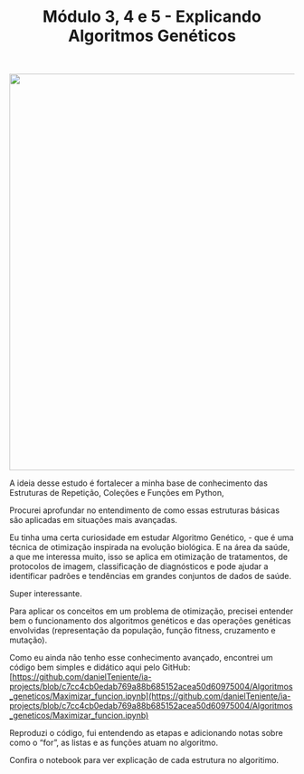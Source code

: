<h1 align="center"> Módulo 3, 4 e 5 - Explicando Algoritmos Genéticos </h1> <br> 
<p align="center"
       <div align="center">
<img src="https://user-images.githubusercontent.com/113952506/209815260-29152205-d93f-42cb-a0ed-7412d32061cb.jpg" width="700px" />
</div>
    </p>
    
A ideia desse estudo é fortalecer a minha base de conhecimento das Estruturas de Repetição, Coleções e Funções em Python, 

Procurei aprofundar no entendimento de como essas estruturas básicas são aplicadas em situações mais avançadas.

Eu tinha uma certa curiosidade em estudar Algoritmo Genético, - que é uma técnica de otimização inspirada na evolução biológica. E na área da saúde, a que me interessa muito, isso se aplica em otimização de tratamentos, de protocolos de imagem, classificação de diagnósticos e pode ajudar a identificar padrões e tendências em grandes conjuntos de dados de saúde.

Super interessante.

Para aplicar os conceitos em um problema de otimização, precisei entender bem o funcionamento dos algoritmos genéticos e das operações genéticas envolvidas (representação da população, função fitness, cruzamento e mutação). 

Como eu ainda não tenho esse conhecimento avançado, encontrei um código bem simples e didático aqui pelo GitHub:
[https://github.com/danielTeniente/ia-projects/blob/c7cc4cb0edab769a88b685152acea50d60975004/Algoritmos_geneticos/Maximizar_funcion.ipynb](https://github.com/danielTeniente/ia-projects/blob/c7cc4cb0edab769a88b685152acea50d60975004/Algoritmos_geneticos/Maximizar_funcion.ipynb)

Reproduzi o código, fui entendendo as etapas e adicionando notas sobre como o “for”, as listas e as funções atuam no algoritmo.

Confira o notebook para ver explicação de cada estrutura no algoritimo.
